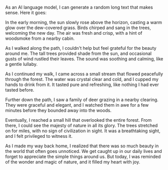 As an AI language model, I can generate a random long text that makes sense. Here it goes:

In the early morning, the sun slowly rose above the horizon, casting a warm glow over the dew-covered grass. Birds chirped and sang in the trees, welcoming the new day. The air was fresh and crisp, with a hint of woodsmoke from a nearby cabin.

As I walked along the path, I couldn't help but feel grateful for the beauty around me. The tall trees provided shade from the sun, and occasional gusts of wind rustled their leaves. The sound was soothing and calming, like a gentle lullaby.

As I continued my walk, I came across a small stream that flowed peacefully through the forest. The water was crystal clear and cold, and I cupped my hands to drink from it. It tasted pure and refreshing, like nothing I had ever tasted before.

Further down the path, I saw a family of deer grazing in a nearby clearing. They were graceful and elegant, and I watched them in awe for a few minutes before they bounded away into the woods.

Eventually, I reached a small hill that overlooked the entire forest. From there, I could see the majesty of nature in all its glory. The trees stretched on for miles, with no sign of civilization in sight. It was a breathtaking sight, and I felt privileged to witness it.

As I made my way back home, I realized that there was so much beauty in the world that often goes unnoticed. We get caught up in our daily lives and forget to appreciate the simple things around us. But today, I was reminded of the wonder and magic of nature, and it filled my heart with joy.
